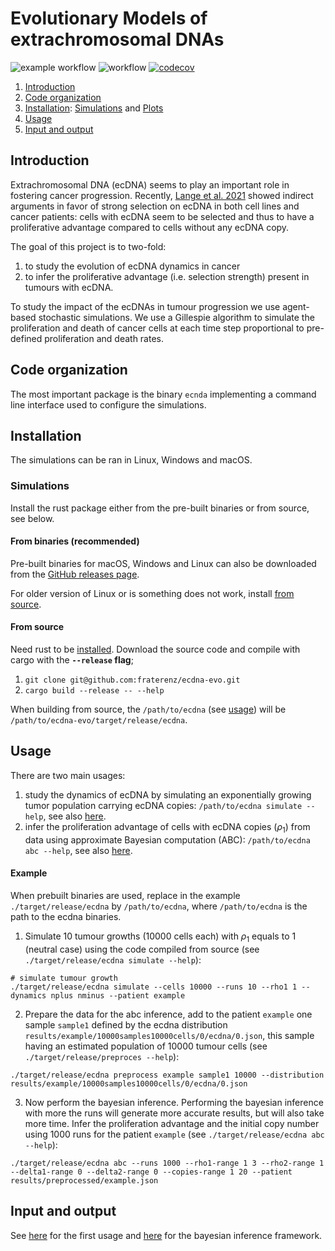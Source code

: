 # Evolutionary Models of extrachromosomal DNAs
![example workflow](https://github.com/fraterenz/ecdna-evo/actions/workflows/clippy-fmt.yml/badge.svg)
![workflow](https://github.com/fraterenz/ecdna-evo/actions/workflows/test.yml/badge.svg)
[![codecov](https://codecov.io/gh/fraterenz/ecdna-evo/branch/master/graph/badge.svg?token=0ZLN5UWXQQ)](https://codecov.io/gh/fraterenz/ecdna-evo)

1. [Introduction](#introduction)
2. [Code organization](#code-organization)
3. [Installation](#installation): [Simulations](#simulations) and [Plots](#plots)
4. [Usage](#usage)
5. [Input and output](#input-and-output)

## Introduction
Extrachromosomal DNA (ecDNA) seems to play an important role in fostering
cancer progression. Recently, [Lange et al. 2021](https://www.biorxiv.org/content/10.1101/2021.06.11.447968v1)
showed indirect arguments in favor of strong selection on ecDNA in both cell
lines and cancer patients: cells with ecDNA seem to be selected and thus to
have a proliferative advantage compared to cells without any ecDNA copy.

The goal of this project is to two-fold:

1. to study the evolution of ecDNA dynamics in cancer
2. to infer the proliferative advantage (i.e. selection strength) present in
   tumours with ecDNA.

To study the impact of the ecDNAs in tumour progression we use agent-based
stochastic simulations. We use a Gillespie algorithm to simulate the
proliferation and death of cancer cells at each time step proportional to
pre-defined proliferation and death rates.

## Code organization
The most important package is the binary `ecnda` implementing a command line
interface used to configure the simulations.

## Installation
The simulations can be ran in Linux, Windows and macOS.

### Simulations
Install the rust package either from the pre-built binaries or from source, see
below.

#### From binaries (recommended)
Pre-built binaries for macOS, Windows and Linux can also be downloaded from the
[GitHub releases page](https://github.com/fraterenz/ecdna-evo/releases).

For older version of Linux or is something does not work, install
[from source](#from-source).

#### From source
Need rust to be [installed](https://www.rust-lang.org/tools/install). Download
the source code and compile with cargo with the **`--release` flag**;
1. `git clone git@github.com:fraterenz/ecdna-evo.git`
2. `cargo build --release -- --help`

When building from source, the `/path/to/ecdna` (see [usage](#Usage)) will be
`/path/to/ecdna-evo/target/release/ecdna`.

## Usage
There are two main usages:

1. study the dynamics of ecDNA by simulating an exponentially growing tumor
   population carrying ecDNA copies: `/path/to/ecdna simulate --help`, see also
   [here](./dynamics.md).
2. infer the proliferation advantage of cells with ecDNA copies ($\rho_1$) from
   data using approximate Bayesian computation (ABC): `/path/to/ecdna abc --help`,
   see also [here](./abc.md).

#### Example
When prebuilt binaries are used, replace in the example
`./target/release/ecdna` by `/path/to/ecdna`, where `/path/to/ecdna` is the
path to the ecdna binaries.

1. Simulate 10 tumour growths (10000 cells each) with $\rho_1$ equals to 1
   (neutral case) using the code compiled from source (see
   `./target/release/ecdna simulate --help`):
```shell
# simulate tumour growth
./target/release/ecdna simulate --cells 10000 --runs 10 --rho1 1 --dynamics nplus nminus --patient example
```

2. Prepare the data for the abc inference, add to the patient `example` one sample
`sample1` defined by the ecdna distribution
`results/example/10000samples10000cells/0/ecdna/0.json`, this sample having an
estimated population of 10000 tumour cells (see
`./target/release/preproces --help`):
```shell
./target/release/ecdna preprocess example sample1 10000 --distribution results/example/10000samples10000cells/0/ecdna/0.json
```

3. Now perform the bayesian inference.
Performing the bayesian inference with more the runs will generate more
accurate results, but will also take more time.
Infer the proliferation advantage and the initial copy number using 1000 runs
for the patient `example` (see `./target/release/ecdna abc --help`):
```shell
./target/release/ecdna abc --runs 1000 --rho1-range 1 3 --rho2-range 1 --delta1-range 0 --delta2-range 0 --copies-range 1 20 --patient results/preprocessed/example.json
 ```

## Input and output
See [here](./dynamics.md) for the first usage and [here](./abc.md) for the
bayesian inference framework.

